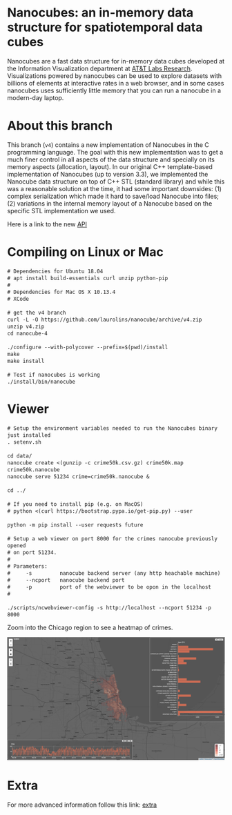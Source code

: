 # Nanocubes: an in-memory data structure for spatiotemporal data cubes

Nanocubes are a fast data structure for in-memory data cubes developed at the Information Visualization department at [AT&T Labs Research](http://www.research.att.com). Visualizations powered by nanocubes can be used to explore datasets with billions of elements at interactive rates in a web browser, and in some cases nanocubes uses sufficiently little memory that you can run a nanocube in a modern-day laptop.

# About this branch

This branch (`v4`) contains a new implementation of Nanocubes in the C programming language. The goal with this new implementation was to get a much finer control in all aspects of the data structure and specially on its memory aspects (allocation, layout). In our original C++ template-based implementation of Nanocubes (up to version 3.3), we implemented the Nanocube data structure on top of C++ STL (standard library) and while this was a reasonable solution at the time, it had some important downsides: (1) complex serialization which made it hard to save/load Nanocube into files; (2) variations in the internal memory layout of a Nanocube based on the specific STL implementation we used.

Here is a link to the new [API](/api/README.md)

# Compiling on Linux or Mac

```shell
# Dependencies for Ubuntu 18.04
# apt install build-essentials curl unzip python-pip
#
# Dependencies for Mac OS X 10.13.4
# XCode

# get the v4 branch
curl -L -O https://github.com/laurolins/nanocube/archive/v4.zip
unzip v4.zip
cd nanocube-4

./configure --with-polycover --prefix=$(pwd)/install
make
make install

# Test if nanocubes is working
./install/bin/nanocube
```

# Viewer

```shell
# Setup the environment variables needed to run the Nanocubes binary just installed
. setenv.sh

cd data/
nanocube create <(gunzip -c crime50k.csv.gz) crime50k.map crime50k.nanocube
nanocube serve 51234 crime=crime50k.nanocube &

cd ../

# If you need to install pip (e.g. on MacOS)
# python <(curl https://bootstrap.pypa.io/get-pip.py) --user

python -m pip install --user requests future

# Setup a web viewer on port 8000 for the crimes nanocube previously opened 
# on port 51234.
#
# Parameters:
#     -s         nanocube backend server (any http heachable machine)
#     --ncport   nanocube backend port
#     -p         port of the webviewer to be opon in the localhost
#

./scripts/ncwebviewer-config -s http://localhost --ncport 51234 -p 8000

```

Zoom into the Chicago region to see a heatmap of crimes.


![image](./doc/chicago_crime.png)

# Extra

For more advanced information follow this link: [extra](/EXTRA.md)

